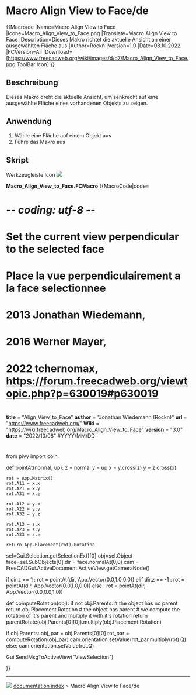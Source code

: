 # Macro Align View to Face/de
{{Macro/de
|Name=Macro Align View to Face
|Icone=Macro_Align_View_to_Face.png
|Translate=Macro Align View to Face
|Description=Dieses Makro richtet die aktuelle Ansicht an einer ausgewählten Fläche aus
|Author=Rockn
|Version=1.0
|Date=08.10.2022
|FCVersion=All
|Download=[https://www.freecadweb.org/wiki/images/d/d7/Macro_Align_View_to_Face.png ToolBar Icon]
}}



## Beschreibung

Dieses Makro dreht die aktuelle Ansicht, um senkrecht auf eine ausgewählte Fläche eines vorhandenen Objekts zu zeigen.



## Anwendung

1.  Wähle eine Fläche auf einem Objekt aus
2.  Führe das Makro aus



## Skript

Werkzeugleiste Icon ![](images/Macro_Align_View_to_Face.png )

**Macro_Align_View_to_Face.FCMacro** {{MacroCode|code=

# -*- coding: utf-8 -*-
# Set the current view perpendicular to the selected face
# Place la vue perpendiculairement a la face selectionnee
# 2013 Jonathan Wiedemann,
# 2016 Werner Mayer, 
# 2022 tchernomax, https://forum.freecadweb.org/viewtopic.php?p=630019#p630019
#
__title__   = "Align_View_to_Face"
__author__  = "Jonathan Wiedemann (Rockn)"
__url__     = "https://www.freecadweb.org/"
__Wiki__    = "https://wiki.freecadweb.org/Macro_Align_View_to_Face"
__version__ = "3.0"
__date__    = "2022/10/08"  #YYYY/MM/DD
#
from pivy import coin

def pointAt(normal, up):
    z = normal
    y = up
    x = y.cross(z)
    y = z.cross(x)
   
    rot = App.Matrix()
    rot.A11 = x.x
    rot.A21 = x.y
    rot.A31 = x.z
   
    rot.A12 = y.x
    rot.A22 = y.y
    rot.A32 = y.z
   
    rot.A13 = z.x
    rot.A23 = z.y
    rot.A33 = z.z

    return App.Placement(rot).Rotation

sel=Gui.Selection.getSelectionEx()[0]
obj=sel.Object
face=sel.SubObjects[0]
dir = face.normalAt(0,0)
cam = FreeCADGui.ActiveDocument.ActiveView.getCameraNode()

if dir.z == 1 :
    rot = pointAt(dir, App.Vector(0.0,1.0,0.0))
elif dir.z == -1 :
    rot = pointAt(dir, App.Vector(0.0,1.0,0.0))
else :
    rot = pointAt(dir, App.Vector(0.0,0.0,1.0))

def computeRotation(obj):
    if not obj.Parents:
        # the object has no parent
        return obj.Placement.Rotation
    # the object has parent
    # we compute the rotation of it's parent and multiply it with it's rotation
    return parentRotate(obj.Parents[0][0]).multiply(obj.Placement.Rotation)

if obj.Parents:
    obj_par = obj.Parents[0][0]
    rot_par = computeRotation(obj_par)
    cam.orientation.setValue(rot_par.multiply(rot).Q)
else:
    cam.orientation.setValue(rot.Q)

Gui.SendMsgToActiveView("ViewSelection")

}}



---
![](images/Right_arrow.png) [documentation index](../README.md) > Macro Align View to Face/de
